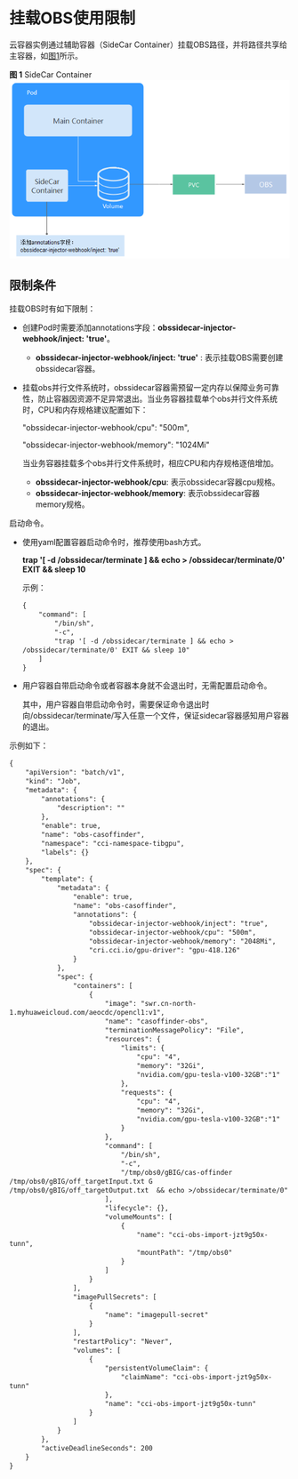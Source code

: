 # 挂载OBS使用限制<a name="cci_02_2026"></a>

云容器实例通过辅助容器（SideCar Container）挂载OBS路径，并将路径共享给主容器，如[图1](#fig82821406355)所示。

**图 1**  SideCar Container<a name="fig82821406355"></a>  
![](figures/SideCar-Container.png "SideCar-Container")

## 限制条件<a name="section099695820470"></a>

挂载OBS时有如下限制：

-   创建Pod时需要添加annotations字段：**obssidecar-injector-webhook/inject: 'true'**。
    -   **obssidecar-injector-webhook/inject: 'true'**  : 表示挂载OBS需要创建obssidecar容器。

-   挂载obs并行文件系统时，obssidecar容器需预留一定内存以保障业务可靠性，防止容器因资源不足异常退出。当业务容器挂载单个obs并行文件系统时，CPU和内存规格建议配置如下：

    "obssidecar-injector-webhook/cpu": "500m",

    "obssidecar-injector-webhook/memory": "1024Mi"

    当业务容器挂载多个obs并行文件系统时，相应CPU和内存规格逐倍增加。

    -   **obssidecar-injector-webhook/cpu**: 表示obssidecar容器cpu规格。
    -   **obssidecar-injector-webhook/memory**: 表示obssidecar容器memory规格。


启动命令。

-   使用yaml配置容器启动命令时，推荐使用bash方式。

    **trap '\[ -d /obssidecar/terminate \] && echo \> /obssidecar/terminate/0' EXIT && sleep 10**

    示例：

    ```
    {
        "command": [
            "/bin/sh",
            "-c",
            "trap '[ -d /obssidecar/terminate ] && echo > /obssidecar/terminate/0' EXIT && sleep 10"
        ]
    }
    ```


-   用户容器自带启动命令或者容器本身就不会退出时，无需配置启动命令。

    其中，用户容器自带启动命令时，需要保证命令退出时向/obssidecar/terminate/写入任意一个文件，保证sidecar容器感知用户容器的退出。


示例如下：

```
{
    "apiVersion": "batch/v1",
    "kind": "Job",
    "metadata": {
        "annotations": {
            "description": ""
        },
        "enable": true,
        "name": "obs-casoffinder",
        "namespace": "cci-namespace-tibgpu",
        "labels": {}
    },
    "spec": {
        "template": {
            "metadata": {
                "enable": true,
                "name": "obs-casoffinder",
                "annotations": {
                    "obssidecar-injector-webhook/inject": "true",
                    "obssidecar-injector-webhook/cpu": "500m",
                    "obssidecar-injector-webhook/memory": "2048Mi",
                    "cri.cci.io/gpu-driver": "gpu-418.126"
                }
            },
            "spec": {
                "containers": [
                    {
                        "image": "swr.cn-north-1.myhuaweicloud.com/aeocdc/opencl1:v1",
                        "name": "casoffinder-obs",
                        "terminationMessagePolicy": "File",
                        "resources": {
                            "limits": {
                                "cpu": "4",
                                "memory": "32Gi",
                                "nvidia.com/gpu-tesla-v100-32GB":"1"
                            },
                            "requests": {
                                "cpu": "4",
                                "memory": "32Gi",
                                "nvidia.com/gpu-tesla-v100-32GB":"1"
                            }
                        },
                        "command": [
                            "/bin/sh",
                            "-c",
                            "/tmp/obs0/gBIG/cas-offinder /tmp/obs0/gBIG/off_targetInput.txt G /tmp/obs0/gBIG/off_targetOutput.txt  && echo >/obssidecar/terminate/0"
                        ],
                        "lifecycle": {},
                        "volumeMounts": [
                            {
                                "name": "cci-obs-import-jzt9g50x-tunn",
                                "mountPath": "/tmp/obs0"
                            }
                        ]
                    }
                ],
                "imagePullSecrets": [
                    {
                        "name": "imagepull-secret"
                    }
                ],
                "restartPolicy": "Never",
                "volumes": [
                    {
                        "persistentVolumeClaim": {
                            "claimName": "cci-obs-import-jzt9g50x-tunn"
                        },
                        "name": "cci-obs-import-jzt9g50x-tunn"
                    }
                ]
            }
        },
        "activeDeadlineSeconds": 200
    }
}
```

